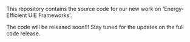 This repository contains the source code for our new work on 'Energy-Efficient UIE Frameworks'.

The code will be released soon!!! 
Stay tuned for the updates on the full code release.
